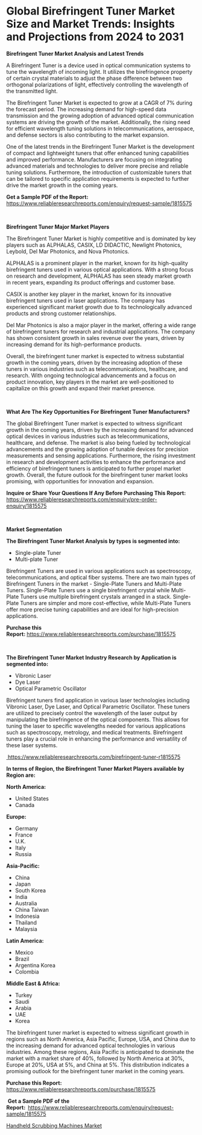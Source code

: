 <p><h1>Global Birefringent Tuner Market Size and Market Trends: Insights and Projections from 2024 to 2031</h1></p><p><strong>Birefringent Tuner Market Analysis and Latest Trends</strong></p>
<p><p>A Birefringent Tuner is a device used in optical communication systems to tune the wavelength of incoming light. It utilizes the birefringence property of certain crystal materials to adjust the phase difference between two orthogonal polarizations of light, effectively controlling the wavelength of the transmitted light.</p><p>The Birefringent Tuner Market is expected to grow at a CAGR of 7% during the forecast period. The increasing demand for high-speed data transmission and the growing adoption of advanced optical communication systems are driving the growth of the market. Additionally, the rising need for efficient wavelength tuning solutions in telecommunications, aerospace, and defense sectors is also contributing to the market expansion.</p><p>One of the latest trends in the Birefringent Tuner Market is the development of compact and lightweight tuners that offer enhanced tuning capabilities and improved performance. Manufacturers are focusing on integrating advanced materials and technologies to deliver more precise and reliable tuning solutions. Furthermore, the introduction of customizable tuners that can be tailored to specific application requirements is expected to further drive the market growth in the coming years.</p></p>
<p><strong>Get a Sample PDF of the Report:&nbsp;</strong> <a href="https://www.reliableresearchreports.com/enquiry/request-sample/1815575">https://www.reliableresearchreports.com/enquiry/request-sample/1815575</a></p>
<p>&nbsp;</p>
<p><strong>Birefringent Tuner Major Market Players</strong></p>
<p><p>The Birefringent Tuner Market is highly competitive and is dominated by key players such as ALPHALAS, CASIX, LD DIDACTIC, Newlight Photonics, Leybold, Del Mar Photonics, and Nova Photonics.</p><p>ALPHALAS is a prominent player in the market, known for its high-quality birefringent tuners used in various optical applications. With a strong focus on research and development, ALPHALAS has seen steady market growth in recent years, expanding its product offerings and customer base.</p><p>CASIX is another key player in the market, known for its innovative birefringent tuners used in laser applications. The company has experienced significant market growth due to its technologically advanced products and strong customer relationships.</p><p>Del Mar Photonics is also a major player in the market, offering a wide range of birefringent tuners for research and industrial applications. The company has shown consistent growth in sales revenue over the years, driven by increasing demand for its high-performance products.</p><p>Overall, the birefringent tuner market is expected to witness substantial growth in the coming years, driven by the increasing adoption of these tuners in various industries such as telecommunications, healthcare, and research. With ongoing technological advancements and a focus on product innovation, key players in the market are well-positioned to capitalize on this growth and expand their market presence.</p></p>
<p>&nbsp;</p>
<p><strong>What Are The Key Opportunities For Birefringent Tuner Manufacturers?</strong></p>
<p><p>The global Birefringent Tuner market is expected to witness significant growth in the coming years, driven by the increasing demand for advanced optical devices in various industries such as telecommunications, healthcare, and defense. The market is also being fueled by technological advancements and the growing adoption of tunable devices for precision measurements and sensing applications. Furthermore, the rising investment in research and development activities to enhance the performance and efficiency of birefringent tuners is anticipated to further propel market growth. Overall, the future outlook for the birefringent tuner market looks promising, with opportunities for innovation and expansion.</p></p>
<p><strong>Inquire or Share Your Questions If Any Before Purchasing This Report:</strong> <a href="https://www.reliableresearchreports.com/enquiry/pre-order-enquiry/1815575">https://www.reliableresearchreports.com/enquiry/pre-order-enquiry/1815575</a></p>
<p>&nbsp;</p>
<p><strong>Market Segmentation</strong></p>
<p><strong>The Birefringent Tuner Market Analysis by types is segmented into:</strong></p>
<p><ul><li>Single-plate Tuner</li><li>Multi-plate Tuner</li></ul></p>
<p><p>Birefringent Tuners are used in various applications such as spectroscopy, telecommunications, and optical fiber systems. There are two main types of Birefringent Tuners in the market - Single-Plate Tuners and Multi-Plate Tuners. Single-Plate Tuners use a single birefringent crystal while Multi-Plate Tuners use multiple birefringent crystals arranged in a stack. Single-Plate Tuners are simpler and more cost-effective, while Multi-Plate Tuners offer more precise tuning capabilities and are ideal for high-precision applications.</p></p>
<p><strong>Purchase this Report:&nbsp;</strong><a href="https://www.reliableresearchreports.com/purchase/1815575">https://www.reliableresearchreports.com/purchase/1815575</a></p>
<p>&nbsp;</p>
<p><strong>The Birefringent Tuner Market Industry Research by Application is segmented into:</strong></p>
<p><ul><li>Vibronic Laser</li><li>Dye Laser</li><li>Optical Parametric Oscillator</li></ul></p>
<p><p>Birefringent tuners find application in various laser technologies including Vibronic Laser, Dye Laser, and Optical Parametric Oscillator. These tuners are utilized to precisely control the wavelength of the laser output by manipulating the birefringence of the optical components. This allows for tuning the laser to specific wavelengths needed for various applications such as spectroscopy, metrology, and medical treatments. Birefringent tuners play a crucial role in enhancing the performance and versatility of these laser systems.</p></p>
<p><a href="https://www.reliableresearchreports.com/birefringent-tuner-r1815575">&nbsp;https://www.reliableresearchreports.com/birefringent-tuner-r1815575</a></p>
<p><strong>In terms of Region, the Birefringent Tuner Market Players available by Region are:</strong></p>
<p>
    <p> <strong> North America: </strong>
        <ul>
            <li>United States</li>
            <li>Canada</li>
        </ul>
        </p> 
    <p> <strong> Europe: </strong>
        <ul>
            <li>Germany</li>
            <li>France</li>
            <li>U.K.</li>
            <li>Italy</li>
            <li>Russia</li>
        </ul>
        </p> 
    <p> <strong> Asia-Pacific: </strong>
        <ul>
            <li>China</li>
            <li>Japan</li>
            <li>South Korea</li>
            <li>India</li>
            <li>Australia</li>
            <li>China Taiwan</li>
            <li>Indonesia</li>
            <li>Thailand</li>
            <li>Malaysia</li>
        </ul>
        </p> 
    <p> <strong> Latin America: </strong>
        <ul>
            <li>Mexico</li>
            <li>Brazil</li>
            <li>Argentina Korea</li>
            <li>Colombia</li>
        </ul>
        </p> 
    <p> <strong> Middle East & Africa: </strong>
        <ul>
            <li>Turkey</li>
            <li>Saudi</li>
            <li>Arabia</li>
            <li>UAE</li>
            <li>Korea</li>
        </ul>
    </p>
    </p>
<p><p>The birefringent tuner market is expected to witness significant growth in regions such as North America, Asia Pacific, Europe, USA, and China due to the increasing demand for advanced optical technologies in various industries. Among these regions, Asia Pacific is anticipated to dominate the market with a market share of 40%, followed by North America at 30%, Europe at 20%, USA at 5%, and China at 5%. This distribution indicates a promising outlook for the birefringent tuner market in the coming years.</p></p>
<p><strong>Purchase this Report: </strong><a href="https://www.reliableresearchreports.com/purchase/1815575">https://www.reliableresearchreports.com/purchase/1815575</a></p>
<p>&nbsp;<strong>Get a Sample PDF of the Report:&nbsp;&nbsp;</strong><a href="https://www.reliableresearchreports.com/enquiry/request-sample/1815575">https://www.reliableresearchreports.com/enquiry/request-sample/1815575</a></p>
<p><strong></strong></p>
<p><p><a href="https://view.publitas.com/reportprime-1/future-trends-in-global-handheld-scrubbing-machines-market-market-insights-and-analysis-from-2024-to-2031-in-163-pages/">Handheld Scrubbing Machines Market</a></p></p>